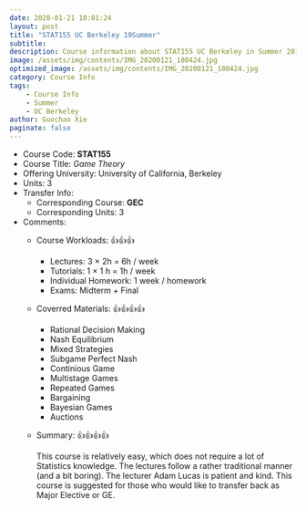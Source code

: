 ```yaml
---
date: 2020-01-21 10:01:24
layout: post
title: "STAT155 UC Berkeley 19Summer"
subtitle:
description: Course information about STAT155 UC Berkeley in Summer 2019.
image: /assets/img/contents/IMG_20200121_180424.jpg
optimized_image: /assets/img/contents/IMG_20200121_180424.jpg
category: Course Info
tags:
    - Course Info
    - Summer
    - UC Berkeley
author: Guochao Xie
paginate: false
---
```


- Course Code: **STAT155**
- Course Title: _Game Theory_
- Offering University: University of California, Berkeley
- Units: 3
- Transfer Info:
  - Corresponding Course: **GEC**
  - Corresponding Units: 3
- Comments:
  - Course Workloads: 👍👍👍
    - Lectures: 3 × 2h = 6h / week
    - Tutorials: 1 × 1 h = 1h / week
    - Individual Homework: 1 week / homework
    - Exams: Midterm + Final
  - Coverred Materials: 👍👍👍👍
    - Rational Decision Making
    - Nash Equilibrium
    - Mixed Strategies
    - Subgame Perfect Nash
    - Continious Game
    - Multistage Games
    - Repeated Games
    - Bargaining
    - Bayesian Games
    - Auctions
  - Summary: 👍👍👍👍

    This course is relatively easy, which does not require a lot of Statistics knowledge. The lectures follow a rather traditional manner (and a bit boring). The lecturer Adam Lucas is patient and kind. This course is suggested for those who would like to transfer back as Major Elective or GE.